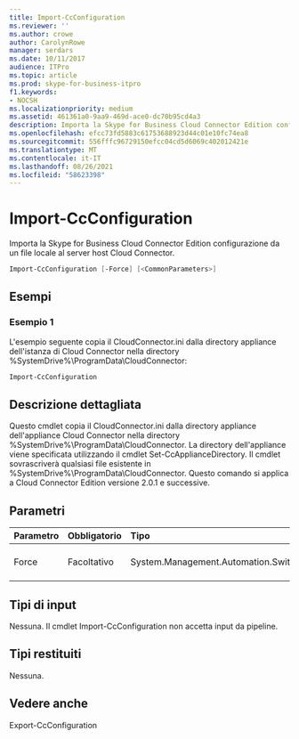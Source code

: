 ```yaml
---
title: Import-CcConfiguration
ms.reviewer: ''
ms.author: crowe
author: CarolynRowe
manager: serdars
ms.date: 10/11/2017
audience: ITPro
ms.topic: article
ms.prod: skype-for-business-itpro
f1.keywords:
- NOCSH
ms.localizationpriority: medium
ms.assetid: 461361a0-9aa9-469d-ace0-dc70b95cd4a3
description: Importa la Skype for Business Cloud Connector Edition configurazione da un file locale al server host Cloud Connector.
ms.openlocfilehash: efcc73fd5883c61753688923d44c01e10fc74ea8
ms.sourcegitcommit: 556fffc96729150efcc04cd5d6069c402012421e
ms.translationtype: MT
ms.contentlocale: it-IT
ms.lasthandoff: 08/26/2021
ms.locfileid: "58623398"
---
```

# <a name="import-ccconfiguration"></a>Import-CcConfiguration
 
Importa la Skype for Business Cloud Connector Edition configurazione da un file locale al server host Cloud Connector.
  
```powershell
Import-CcConfiguration [-Force] [<CommonParameters>]
```

## <a name="examples"></a>Esempi
<a name="Examples"> </a>

### <a name="example-1"></a>Esempio 1

L'esempio seguente copia il CloudConnector.ini dalla directory appliance dell'istanza di Cloud Connector nella directory %SystemDrive%\ProgramData\CloudConnector:
  
```powershell
Import-CcConfiguration
```

## <a name="detailed-description"></a>Descrizione dettagliata
<a name="Examples"> </a>

Questo cmdlet copia il CloudConnector.ini dalla directory appliance dell'appliance Cloud Connector nella directory %SystemDrive%\ProgramData\CloudConnector. La directory dell'appliance viene specificata utilizzando il cmdlet Set-CcApplianceDirectory. Il cmdlet sovrascriverà qualsiasi file esistente in %SystemDrive%\ProgramData\CloudConnector. Questo comando si applica a Cloud Connector Edition versione 2.0.1 e successive.
  
## <a name="parameters"></a>Parametri
<a name="Examples"> </a>

|**Parametro**|**Obbligatorio**|**Tipo**|**Descrizione**|
|:-----|:-----|:-----|:-----|
|Force  <br/> |Facoltativo  <br/> |System.Management.Automation.SwitchParameter  <br/> |Sovrascrivere il file esistente in %SystemDrive%\ProgramData\CloudConnector senza notifica.  <br/> |
   
## <a name="input-types"></a>Tipi di input
<a name="Examples"> </a>

Nessuna. Il cmdlet Import-CcConfiguration non accetta input da pipeline.
  
## <a name="return-types"></a>Tipi restituiti
<a name="Examples"> </a>

Nessuna.
  
## <a name="see-also"></a>Vedere anche
<a name="Examples"> </a>

Export-CcConfiguration
  

